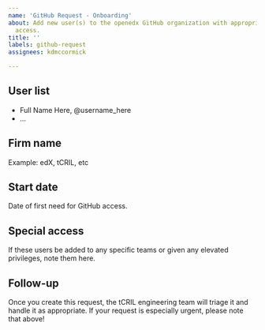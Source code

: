 ```yaml
---
name: 'GitHub Request - Onboarding'
about: Add new user(s) to the openedx GitHub organization with appropriate
  access.
title: ''
labels: github-request
assignees: kdmccormick

---
```


## User list

* Full Name Here, @username_here
* ...

## Firm name

Example: edX, tCRIL, etc

## Start date

Date of first need for GitHub access.

## Special access

If these users be added to any specific teams or given any elevated privileges, note them here. 

## Follow-up

Once you create this request, the tCRIL engineering team will triage it and handle it as appropriate. If your request is especially urgent, please note that above!
